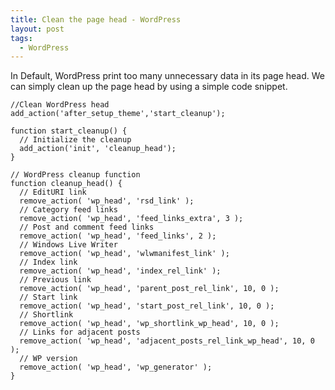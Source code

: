 ```yaml
---
title: Clean the page head - WordPress 
layout: post
tags:
  - WordPress
---
```


In Default, WordPress print too many unnecessary data in its page head. We can simply clean up the page head by using a simple code snippet.

	//Clean WordPress head
	add_action('after_setup_theme','start_cleanup');

	function start_cleanup() {
	  // Initialize the cleanup
	  add_action('init', 'cleanup_head');
	}

	// WordPress cleanup function
	function cleanup_head() {
	  // EditURI link
	  remove_action( 'wp_head', 'rsd_link' );
	  // Category feed links
	  remove_action( 'wp_head', 'feed_links_extra', 3 );
	  // Post and comment feed links
	  remove_action( 'wp_head', 'feed_links', 2 );
	  // Windows Live Writer
	  remove_action( 'wp_head', 'wlwmanifest_link' );
	  // Index link
	  remove_action( 'wp_head', 'index_rel_link' );
	  // Previous link
	  remove_action( 'wp_head', 'parent_post_rel_link', 10, 0 );
	  // Start link
	  remove_action( 'wp_head', 'start_post_rel_link', 10, 0 );
	  // Shortlink
	  remove_action( 'wp_head', 'wp_shortlink_wp_head', 10, 0 );
	  // Links for adjacent posts
	  remove_action( 'wp_head', 'adjacent_posts_rel_link_wp_head', 10, 0 );
	  // WP version
	  remove_action( 'wp_head', 'wp_generator' );
	}

